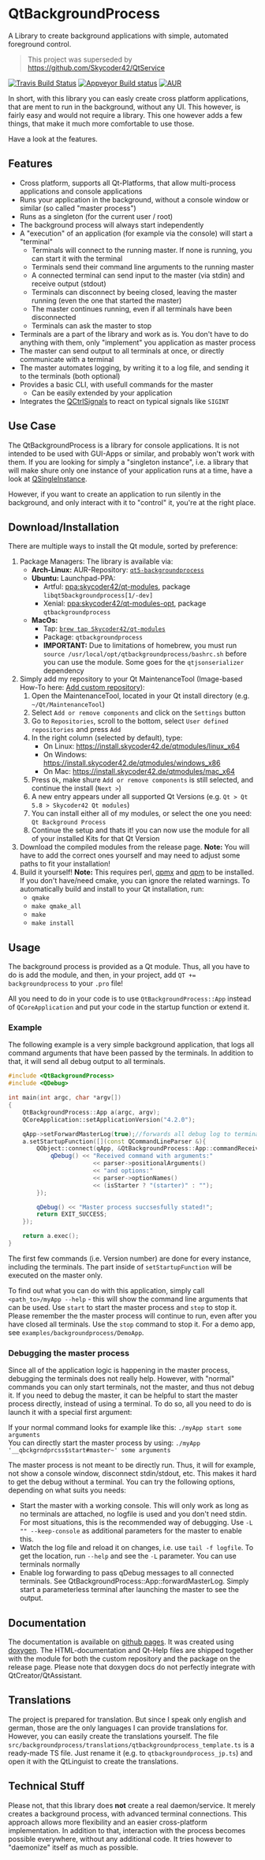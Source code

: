 # QtBackgroundProcess
A Library to create background applications with simple, automated foreground control.

> This project was superseded by https://github.com/Skycoder42/QtService

[![Travis Build Status](https://travis-ci.org/Skycoder42/QtBackgroundProcess.svg?branch=master)](https://travis-ci.org/Skycoder42/QtBackgroundProcess)
[![Appveyor Build status](https://ci.appveyor.com/api/projects/status/v7y9q2oq209tx9q0/branch/master?svg=true)](https://ci.appveyor.com/project/Skycoder42/qtbackgroundprocess/branch/master)
[![AUR](https://img.shields.io/aur/version/qt5-backgroundprocess.svg)](https://aur.archlinux.org/packages/qt5-backgroundprocess/)

In short, with this library you can easly create cross platform applications, that are ment to run in the background, without any UI. This however, is fairly easy and would not require a library. This one however adds a few things, that make it much more comfortable to use those.

Have a look at the features.

## Features
- Cross platform, supports all Qt-Platforms, that allow multi-process applications and console applications
- Runs your application in the background, without a console window or similar (so called "master process")
- Runs as a singleton (for the current user / root)
- The background process will always start independently
- A "execution" of an application (for example via the console) will start a "terminal"
  - Terminals will connect to the running master. If none is running, you can start it with the terminal
  - Terminals send their command line arguments to the running master
  - A connected terminal can send input to the master (via stdin) and receive output (stdout)
  - Terminals can disconnect by beeing closed, leaving the master running (even the one that started the master)
  - The master continues running, even if all terminals have been disconnected
  - Terminals can ask the master to stop
- Terminals are a part of the library and work as is. You don't have to do anything with them, only "implement" you application as master process
- The master can send output to all terminals at once, or directly communicate with a terminal
- The master automates logging, by writing it to a log file, and sending it to the terminals (both optional)
- Provides a basic CLI, with usefull commands for the master
  - Can be easily extended by your application
- Integrates the [QCtrlSignals](https://github.com/Skycoder42/QCtrlSignals) to react on typical signals like `SIGINT`

## Use Case
The QtBackgroundProcess is a library for console applications. It is not intended to be used with GUI-Apps or similar, and probably won't work with them. If you are looking for simply a "singleton instance", i.e. a library that will make shure only one instance of your application runs at a time, have a look at [QSingleInstance](https://github.com/Skycoder42/QSingleInstance).

However, if you want to create an application to run silently in the background, and only interact with it to "control" it, you're at the right place.

## Download/Installation
There are multiple ways to install the Qt module, sorted by preference:

1. Package Managers: The library is available via:
	- **Arch-Linux:** AUR-Repository: [`qt5-backgroundprocess`](https://aur.archlinux.org/packages/qt5-backgroundprocess/)
	- **Ubuntu:** Launchpad-PPA:
		- Artful: [ppa:skycoder42/qt-modules](https://launchpad.net/~skycoder42/+archive/ubuntu/qt-modules), package `libqt5backgroundprocess[1/-dev]`
		- Xenial: [ppa:skycoder42/qt-modules-opt](https://launchpad.net/~skycoder42/+archive/ubuntu/qt-modules-opt), package `qtbackgroundprocess`
	- **MacOs:**
		- Tap: [`brew tap Skycoder42/qt-modules`](https://github.com/Skycoder42/homebrew-qt-modules)
		- Package: `qtbackgroundprocess`
		- **IMPORTANT:** Due to limitations of homebrew, you must run `source /usr/local/opt/qtbackgroundprocess/bashrc.sh` before you can use the module. Some goes for the `qtjsonserializer` dependency
2. Simply add my repository to your Qt MaintenanceTool (Image-based How-To here: [Add custom repository](https://github.com/Skycoder42/QtModules/blob/master/README.md#add-my-repositories-to-qt-maintenancetool)):
	1. Open the MaintenanceTool, located in your Qt install directory (e.g. `~/Qt/MaintenanceTool`)
	2. Select `Add or remove components` and click on the `Settings` button
	3. Go to `Repositories`, scroll to the bottom, select `User defined repositories` and press `Add`
	4. In the right column (selected by default), type:
		- On Linux: https://install.skycoder42.de/qtmodules/linux_x64
		- On Windows: https://install.skycoder42.de/qtmodules/windows_x86
		- On Mac: https://install.skycoder42.de/qtmodules/mac_x64
	5. Press `Ok`, make shure `Add or remove components` is still selected, and continue the install (`Next >`)
	6. A new entry appears under all supported Qt Versions (e.g. `Qt > Qt 5.8 > Skycoder42 Qt modules`)
	7. You can install either all of my modules, or select the one you need: `Qt Background Process`
	8. Continue the setup and thats it! you can now use the module for all of your installed Kits for that Qt Version
3. Download the compiled modules from the release page. **Note:** You will have to add the correct ones yourself and may need to adjust some paths to fit your installation!
4. Build it yourself! **Note:** This requires perl, [qpmx](https://github.com/Skycoder42/qpmx) and [qpm](https://github.com/Cutehacks/qpm) to be installed. If you don't have/need cmake, you can ignore the related warnings. To automatically build and install to your Qt installation, run:
	- `qmake`
	- `make qmake_all`
	- `make`
	- `make install`

## Usage
The background process is provided as a Qt module. Thus, all you have to do is add the module, and then, in your project, add `QT += backgroundprocess` to your `.pro` file!

All you need to do in your code is to use `QtBackgroundProcess::App` instead of `QCoreApplication` and put your code in the startup function or extend it.

### Example
The following example is a very simple background application, that logs all command arguments that have been passed by the terminals. In addition to that, it will send all debug output to all terminals.

```cpp
#include <QtBackgroundProcess>
#include <QDebug>

int main(int argc, char *argv[])
{
	QtBackgroundProcess::App a(argc, argv);
	QCoreApplication::setApplicationVersion("4.2.0");

	qApp->setForwardMasterLog(true);//forwards all debug log to terminals IF this becomes the master
	a.setStartupFunction([](const QCommandLineParser &){
		QObject::connect(qApp, &QtBackgroundProcess::App::commandReceived, qApp, [](QSharedPointer<QCommandLineParser> parser, bool isStarter){
			qDebug() << "Received command with arguments:"
						<< parser->positionalArguments()
						<< "and options:"
						<< parser->optionNames()
						<< (isStarter ? "(starter)" : "");
		});

		qDebug() << "Master process succsesfully stated!";
		return EXIT_SUCCESS;
	});

	return a.exec();
}
```
The first few commands (i.e. Version number) are done for every instance, including the terminals. The part inside of `setStartupFunction` will be executed on the master only.

To find out what you can do with this application, simply call `<path_to>/myApp --help` - this will show the command line arguments that can be used. Use `start` to start the master process and `stop` to stop it. Please remember the the master process will continue to run, even after you have closed all terminals. Use the `stop` command to stop it. For a demo app, see `examples/backgroundprocess/DemoApp`.

### Debugging the master process
Since all of the application logic is happening in the master process, debugging the terminals does not really help. However, with "normal" commands you can only start terminals, not the master, and thus not debug it. If you need to debug the master, it can be helpful to start the master process directly, instead of using a terminal. To do so, all you need to do is launch it with a special first argument:

If your normal command looks for example like this: `./myApp start some arguments`<br>
You can directly start the master process by using: `./myApp '__qbckgrndprcss$start#master~' some arguments`

The master process is not meant to be directly run. Thus, it will for example, not show a console window, disconnect stdin/stdout, etc. This makes it hard to get the debug without a terminal. You can try the following options, depending on what suits you needs:
- Start the master with a working console. This will only work as long as no terminals are attached, no logfile is used and you don't need stdin. For most situations, this is the recommended way of debugging. Use `-L "" --keep-console` as additional parameters for the master to enable this.
- Watch the log file and reload it on changes, i.e. use `tail -f logfile`. To get the location, run `--help` and see the `-L` parameter. You can use terminals normally
- Enable log forwarding to pass qDebug messages to all connected terminals. See QtBackgroundProcess::App::forwardMasterLog. Simply start a parameterless terminal after launching the master to see the output.

## Documentation
The documentation is available on [github pages](https://skycoder42.github.io/QtBackgroundProcess/). It was created using [doxygen](http://www.doxygen.org/). The HTML-documentation and Qt-Help files are shipped
together with the module for both the custom repository and the package on the release page. Please note that doxygen docs do not perfectly integrate with QtCreator/QtAssistant.

## Translations
The project is prepared for translation. But since I speak only english and german, those are the only languages I can provide translations for. However, you can easily create the translations yourself. The file `src/backgroundprocess/translations/qtbackgroundprocess_template.ts` is a ready-made TS file. Just rename it (e.g. to `qtbackgroundprocess_jp.ts`) and open it with the QtLinguist to create the translations.

## Technical Stuff
Please not, that this library does **not** create a real daemon/service. It merely creates a background process, with advanced terminal connections. This approach allows more flexibility and an easier cross-platform implementation. In addition to that, interaction with the process becomes possible everywhere, without any additional code. It tries however to "daemonize" itself as much as possible.
